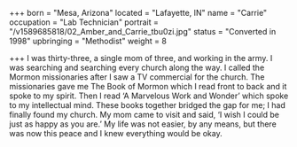 +++
born = "Mesa, Arizona"
located = "Lafayette, IN"
name = "Carrie"
occupation = "Lab Technician"
portrait = "/v1589685818/02_Amber_and_Carrie_tbu0zi.jpg"
status = "Converted in 1998"
upbringing = "Methodist"
weight = 8

+++
I was thirty-three, a single mom of three, and working in the army. I was searching and searching every church along the way. I called the Mormon missionaries after I saw a TV commercial for the church. The missionaries gave me The Book of Mormon which I read front to back and it spoke to my spirit. Then I read ‘A Marvelous Work and Wonder’ which spoke to my intellectual mind. These books together bridged the gap for me; I had finally found my church. My mom came to visit and said, ‘I wish I could be just as happy as you are.’ My life was not easier, by any means, but there was now this peace and I knew everything would be okay.